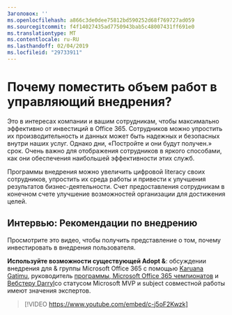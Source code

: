 ```yaml
---
Заголовок: ''
ms.openlocfilehash: a866c3de0dee75812bd590252d68f769727ad059
ms.sourcegitcommit: f4f14027435ad7750943bab5c48007431ff691e0
ms.translationtype: MT
ms.contentlocale: ru-RU
ms.lasthandoff: 02/04/2019
ms.locfileid: "29733911"
---
```

# <a name="why-put-effort-into-driving-adoption"></a>Почему поместить объем работ в управляющий внедрения?  

Это в интересах компании и вашим сотрудникам, чтобы максимально эффективно от инвестиций в Office 365.  Сотрудников можно упростить их производительность и данных может быть надежных и безопасных внутри наших услуг.  Однако дни, «Постройте и они будут получен.» срок.  Очень важно для отображения сотрудников в яркого способами, как они обеспечения наибольшей эффективности этих служб.

Программы внедрения можно увеличить цифровой literacy своих сотрудников, упростить их среда работы и привести к улучшения результатов бизнес-деятельности. Счет предоставления сотрудникам в конечном счете улучшение возможностей организации для достижения целей. 

## <a name="interview-adoption-best-practices"></a>Интервью: Рекомендации по внедрению

Просмотрите это видео, чтобы получить представление о том, почему инвестировать в внедрения пользователя.  

**Используйте возможности существующей Adopt &**: обсуждении внедрения для & группы Microsoft Office 365 с помощью [Karuana Gatimu](https://linkedin.com/in/karuanagatimu), руководитель [программы, Microsoft Office 365 чемпионатов](https://aka.ms/O365Champions) и [Вебстеру Darryl](https://webster.net.nz/)со статусом Microsoft MVP и subject совместной работы имеют значения экспертов. 

> [!VIDEO https://www.youtube.com/embed/c-j5oF2Kwzk]


